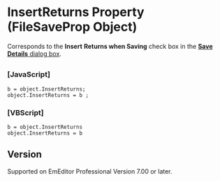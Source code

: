 # InsertReturns Property (FileSaveProp Object)

Corresponds to the **Insert**
**Returns when Saving** check box in the
[**Save Details** dialog box](../../dlg/properties/file/save_details/index).

## 

### \[JavaScript\]

```
b = object.InsertReturns;
object.InsertReturns = b ;
```

### \[VBScript\]

```
b = object.InsertReturns
object.InsertReturns = b
```

## Version

Supported on EmEditor Professional Version 7.00 or later.
